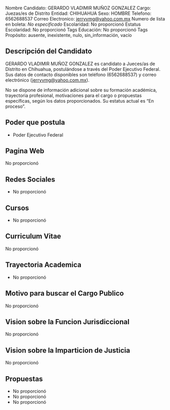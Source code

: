 Nombre Candidato: GERARDO VLADIMIR MUÑOZ GONZALEZ
Cargo: Juezas/es de Distrito
Entidad: CHIHUAHUA
Sexo: HOMBRE
Telefono: 6562688537
Correo Electronico: jerryvmg@yahoo.com.mx
Numero de lista en boleta: *No especificado*
Escolaridad: No proporcionó
Estatus Escolaridad: No proporcionó
Tags Educación: No proporcionó
Tags Propósito: ausente, inexistente, nulo, sin_información, vacío


## Descripción del Candidato 

GERARDO VLADIMIR MUÑOZ GONZALEZ es candidato a Jueces/as de Distrito en Chihuahua, postulándose a través del Poder Ejecutivo Federal. Sus datos de contacto disponibles son teléfono (6562688537) y correo electrónico (jerryvmg@yahoo.com.mx).

No se dispone de información adicional sobre su formación académica, trayectoria profesional, motivaciones para el cargo o propuestas específicas, según los datos proporcionados. Su estatus actual es “En proceso”.


## Poder que postula

- Poder Ejecutivo Federal


## Pagina Web

No proporcionó


## Redes Sociales

- No proporcionó


## Cursos

- No proporcionó


## Curriculum Vitae

No proporcionó


## Trayectoria Academica

- No proporcionó


## Motivo para buscar el Cargo Publico

No proporcionó


## Vision sobre la Funcion Jurisdiccional

No proporcionó


## Vision sobre la Imparticion de Justicia

No proporcionó


## Propuestas

- No proporcionó
- No proporcionó
- No proporcionó

